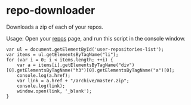 # repo-downloader

Downloads a zip of each of your repos.

Usage: Open your [repos](https://github.com/matthewgarrison?tab=repositories) page, and run this script in the console window.

```
var ul = document.getElementById('user-repositories-list');
var items = ul.getElementsByTagName("li");
for (var i = 0; i < items.length; ++i) {
	var a = items[i].getElementsByTagName("div")[0].getElementsByTagName("h3")[0].getElementsByTagName("a")[0];
	console.log(a.href);
	var link = a.href + "/archive/master.zip";
	console.log(link);
	window.open(link, '_blank');
}
```

